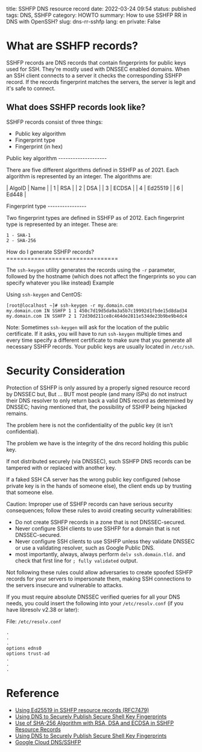 title: SSHFP DNS resource record
date: 2022-03-24 09:54
status: published
tags: DNS, SSHFP
category: HOWTO
summary: How to use SSHFP RR in DNS with OpenSSH?
slug: dns-rr-sshfp
lang: en
private: False


What are SSHFP records?
=======================

SSHFP records are DNS records that contain fingerprints for public keys used for SSH. They're mostly used with DNSSEC enabled domains. When an SSH client connects to a server it checks the corresponding SSHFP record. If the records fingerprint matches the servers, the server is legit and it's safe to connect.

What does SSHFP records look like?
----------------------------------

SSHFP records consist of three things:

* Public key algorithm
* Fingerprint type
* Fingerprint (in hex)
<p></p>
Public key algorithm
--------------------

There are five different algorithms defined in SSHFP as of 2021. Each algorithm is represented by an integer. The algorithms are:

| AlgoID | Name |
| 1 | RSA |
| 2 | DSA |
| 3 | ECDSA |
| 4 | Ed25519 |
| 6 | Ed448 |
<p></p>
Fingerprint type
----------------

Two fingerprint types are defined in SSHFP as of 2012. Each fingerprint type is represented by an integer. These are:

    1 - SHA-1
    2 - SHA-256
<p></p>
How do I generate SSHFP records?
================================

The `ssh-keygen` utility generates the records using the `-r` parameter, followed by the hostname (which does not affect the fingerprints so you can specify whatever you like instead)
Example

Using `ssh-keygen` and CentOS:

```
[root@localhost ~]# ssh-keygen -r my.domain.com
my.domain.com IN SSHFP 1 1 450c7d19d5da9a3a5b7c19992d1fbde15d8dad34
my.domain.com IN SSHFP 2 1 72d30d211ce8c464de2811e534de23b9be9b4dc4
```

Note: Sometimes `ssh-keygen` will ask for the location of the public certificate. If it asks, you will have to run `ssh-keygen` multiple times and every time specify a different certificate to make sure that you generate all necessary SSHFP records. Your public keys are usually located in `/etc/ssh`.

Security Consideration
======================
Protection of SSHFP is only assured by a properly signed resource record by DNSSEC but, But ... BUT most people (and many ISPs) do not instruct their DNS resolver to only return back a valid DNS record as determined by DNSSEC; having mentioned that, the possibility of SSHFP being hijacked remains.

The problem here is not the confidentiality of the public key (it isn’t confidential).

The problem we have is the integrity of the dns record holding this public key. 

If not distributed securely (via DNSSEC), such SSHFP DNS records can be tampered with or replaced with another key. 

If a faked SSH CA server has the wrong public key configured (whose private key is in the hands of someone else), the client ends up by trusting that someone else.

Caution: Improper use of SSHFP records can have serious security consequences; follow these rules to avoid creating security vulnerabilities:

* Do not create SSHFP records in a zone that is not DNSSEC-secured.
* Never configure SSH clients to use SSHFP for a domain that is not DNSSEC-secured.
* Never configure SSH clients to use SSHFP unless they validate DNSSEC or use a validating resolver, such as Google Public DNS.
* most importantly, always, always perform `delv ssh.domain.tld.` and check that first line for `; fully validated` output.  


Not following these rules could allow adversaries to create spoofed SSHFP records for your servers to impersonate them, making SSH connections to the servers insecure and vulnerable to attacks.

If you must require absolute DNSSEC verified queries for all your DNS needs, you could insert the following into your `/etc/resolv.conf` (if you have libresolv v2.38 or later):

File: `/etc/resolv.conf`
```
.
.
.
options edns0
options trust-ad
.
.
.
```

Reference
=========
* [Using Ed25519 in SSHFP resource records (RFC7479)](https://datatracker.ietf.org/doc/html/rfc7479)
* [Using DNS to Securely Publish Secure Shell Key Fingerprints](https://datatracker.ietf.org/doc/html/rfc4255)
* [Use of SHA-256 Algorithm with RSA, DSA and ECDSA in SSHFP Resource Records](https://datatracker.ietf.org/doc/html/draft-os-ietf-sshfp-ecdsa-sha2)
* [Using DNS to Securely Publish Secure Shell Key Fingerprints](https://datatracker.ietf.org/doc/html/rfc4255)
* [Google Cloud DNS/SSHFP](https://cloud.google.com/dns/docs/dnssec-advanced)
